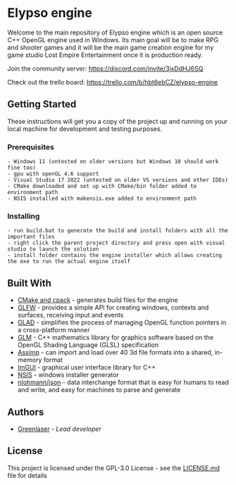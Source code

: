 # Elypso engine

Welcome to the main repository of Elypso engine which is an open source C++ OpenGL engine used in Windows. Its main goal will be to make RPG and shooter games and it will be the main game creation engine for my game studio Lost Empire Entertainment once it is production ready.

Join the community server: https://discord.com/invite/3jxDdHJ6SQ

Check out the trello board: https://trello.com/b/hbt6ebCZ/elypso-engine

## Getting Started

These instructions will get you a copy of the project up and running on your local machine for development and testing purposes.

### Prerequisites

```
- Windows 11 (untested on older versions but Windows 10 should work fine too)
- gpu with openGL 4.6 support
- Visual Studio 17 2022 (untested on older VS versions and other IDEs)
- CMake downloaded and set up with CMake/bin folder added to environment path
- NSIS installed with makensis.exe added to environment path
```

### Installing

```
- run build.bat to generate the build and install folders with all the important files
- right click the parent project directory and press open with visual studio to launch the solution
- install folder contains the engine installer which allows creating the exe to run the actual engine itself
```

## Built With

* [CMake and cpack](https://cmake.org/) - generates build files for the engine
* [GLFW](https://www.glfw.org/) - provides a simple API for creating windows, contexts and surfaces, receiving input and events
* [GLAD](https://glad.dav1d.de/) - simplifies the process of managing OpenGL function pointers in a cross-platform manner
* [GLM](https://github.com/g-truc/glm) - C++ mathematics library for graphics software based on the OpenGL Shading Language (GLSL) specification
* [Assimp](https://github.com/assimp/assimp) - can import and load over 40 3d file formats into a shared, in-memory format
* [ImGUI](https://github.com/ocornut/imgui) - graphical user interface library for C++
* [NSIS](https://nsis.sourceforge.io/Download) - windows installer generator
* [nlohmann/json](https://github.com/nlohmann/json) - data interchange format that is easy for humans to read and write, and easy for machines to parse and generate

## Authors

* [Greenlaser](https://github.com/greeenlaser) - *Lead developer*

## License

This project is licensed under the GPL-3.0 License - see the [LICENSE.md](LICENSE.md) file for details
